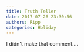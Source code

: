 ```yaml
---
title: Truth Teller
date: 2017-07-26 23:30:56
authors: Ripp
categories: Holiday
---
```


 I didn't make that comment....